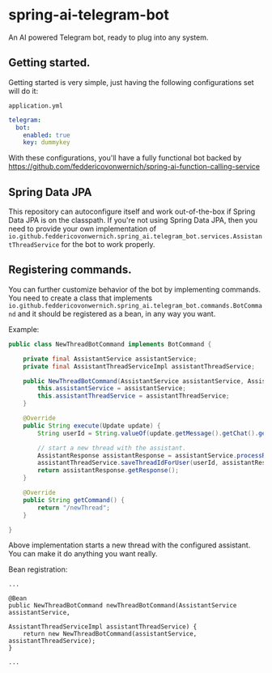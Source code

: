 # spring-ai-telegram-bot
An AI powered Telegram bot, ready to plug into any system.

## Getting started.

Getting started is very simple, just having the following configurations set will do it:

`application.yml`
```yaml
telegram:
  bot:
    enabled: true
    key: dummykey
```

With these configurations, you'll have a fully functional bot backed by https://github.com/feddericovonwernich/spring-ai-function-calling-service

## Spring Data JPA

This repository can autoconfigure itself and work out-of-the-box if Spring Data JPA is on the classpath. If you're not 
using Spring Data JPA, then you need to provide your own implementation of 
`io.github.feddericovonwernich.spring_ai.telegram_bot.services.AssistantThreadService` for the bot to work properly.

## Registering commands.

You can further customize behavior of the bot by implementing commands. You need to create a class that implements 
`io.github.feddericovonwernich.spring_ai.telegram_bot.commands.BotCommand` and it should be registered as a bean, in any way
you want.

Example:

```java
public class NewThreadBotCommand implements BotCommand {

    private final AssistantService assistantService;
    private final AssistantThreadServiceImpl assistantThreadService;

    public NewThreadBotCommand(AssistantService assistantService, AssistantThreadServiceImpl assistantThreadService) {
        this.assistantService = assistantService;
        this.assistantThreadService = assistantThreadService;
    }

    @Override
    public String execute(Update update) {
        String userId = String.valueOf(update.getMessage().getChat().getId());

        // start a new thread with the assistant.
        AssistantResponse assistantResponse = assistantService.processRequest("Hey assistant.");
        assistantThreadService.saveThreadIdForUser(userId, assistantResponse);
        return assistantResponse.getResponse();
    }

    @Override
    public String getCommand() {
        return "/newThread";
    }

}
```

Above implementation starts a new thread with the configured assistant. You can make it do anything you want really.

Bean registration:

```
...

@Bean
public NewThreadBotCommand newThreadBotCommand(AssistantService assistantService,
                                               AssistantThreadServiceImpl assistantThreadService) {
    return new NewThreadBotCommand(assistantService, assistantThreadService);
}

...
```